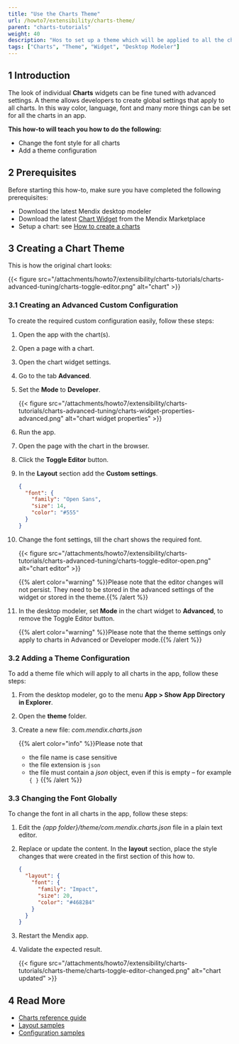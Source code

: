 ```yaml
---
title: "Use the Charts Theme"
url: /howto7/extensibility/charts-theme/
parent: "charts-tutorials"
weight: 40
description: "Hos to set up a theme which will be applied to all the charts created with charts widgets in an app"
tags: ["Charts", "Theme", "Widget", "Desktop Modeler"]
---
```


## 1 Introduction

The look of individual **Charts** widgets can be fine tuned with advanced settings. A theme allows developers to create global settings that apply to all charts. In this way color, language, font and many more things can be set for all the charts in an app.

**This how-to will teach you how to do the following:**

* Change the font style for all charts
* Add a theme configuration

## 2 Prerequisites

Before starting this how-to, make sure you have completed the following prerequisites:

* Download the latest Mendix desktop modeler
* Download the latest [Chart Widget](/appstore/widgets/charts/) from the Mendix Marketplace
* Setup a chart: see [How to create a charts](/howto7/extensibility/charts-basic-create/)

## 3 Creating a Chart Theme

This is how the original chart looks:

{{< figure src="/attachments/howto7/extensibility/charts-tutorials/charts-advanced-tuning/charts-toggle-editor.png" alt="chart" >}}

### 3.1 Creating an Advanced Custom Configuration

To create the required custom configuration easily, follow these steps:

1. Open the app with the chart(s).

1. Open a page with a chart.

1. Open the chart widget settings.

1. Go to the tab **Advanced**.

1. Set the **Mode** to **Developer**.

    {{< figure src="/attachments/howto7/extensibility/charts-tutorials/charts-advanced-tuning/charts-widget-properties-advanced.png" alt="chart widget properties" >}}

1. Run the app.

1. Open the page with the chart in the browser.

1. Click the **Toggle Editor** button.

1. In the **Layout** section add the **Custom settings**.

    ```json
    {
      "font": {
        "family": "Open Sans",
        "size": 14,
        "color": "#555"
      }
    }
    ```

1. Change the font settings, till the chart shows the required font.

    {{< figure src="/attachments/howto7/extensibility/charts-tutorials/charts-advanced-tuning/charts-toggle-editor-open.png" alt="chart editor" >}}

    {{% alert color="warning" %}}Please note that the editor changes will not persist. They need to be stored in the advanced settings of the widget or stored in the theme.{{% /alert %}}

12. In the desktop modeler, set **Mode** in the chart widget to **Advanced**, to remove the Toggle Editor button.

    {{% alert color="warning" %}}Please note that the theme settings only apply to charts in Advanced or Developer mode.{{% /alert %}}

### 3.2 Adding a Theme Configuration

To add a theme file which will apply to all charts in the app, follow these steps:

1. From the desktop modeler, go to the menu **App > Show App Directory in Explorer**.

1. Open the **theme** folder.

1. Create a new file: *com.mendix.charts.json*

    {{% alert color="info" %}}Please note that<br/>
    * the file name is case sensitive<br/>
    * the file extension is `json`<br/>
    * the file must contain a *json* object, even if this is empty – for example `{ }`
    {{% /alert %}}

### 3.3 Changing the Font Globally

To change the font in all charts in the app, follow these steps:

1. Edit the *{app folder}/theme/com.mendix.charts.json* file in a plain text editor.

1. Replace or update the content. In the **layout** section, place the style changes that were created in the first section of this how to.

    ```json
    {
      "layout": {
        "font": {
          "family": "Impact",
          "size": 20,
          "color": "#4682B4"
        }
      }
    }
    ```

1. Restart the Mendix app.

1. Validate the expected result.

    {{< figure src="/attachments/howto7/extensibility/charts-tutorials/charts-theme/charts-toggle-editor-changed.png" alt="chart updated" >}}

## 4 Read More

* [Charts reference guide](/refguide7/chart-widgets/)
* [Layout samples](/refguide7/charts-advanced-cheat-sheet/#layout-all)
* [Configuration samples](/refguide7/charts-advanced-cheat-sheet/#config-options)
